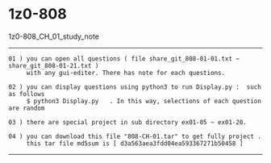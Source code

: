 # 1z0-808

1z0-808_CH_01_study_note
____________________________________________________________________________________________________

    01 ) you can open all questions ( file share_git_808-01-01.txt ~ share_git_808-01-21.txt )
         with any gui-editer. There has note for each questions.

    02 ) you can display questions using python3 to run Display.py :  such as follows
         $ python3 Display.py   . In this way, selections of each question are random

    03 ) there are special project in sub directory ex01-05 ~ ex01-20. 

    04 ) you can download this file "808-CH-01.tar" to get fully project .
         this tar file md5sum is [ d3a563aea3fdd04ea593367271b50458 ]

____________________________________________________________________________________________________
